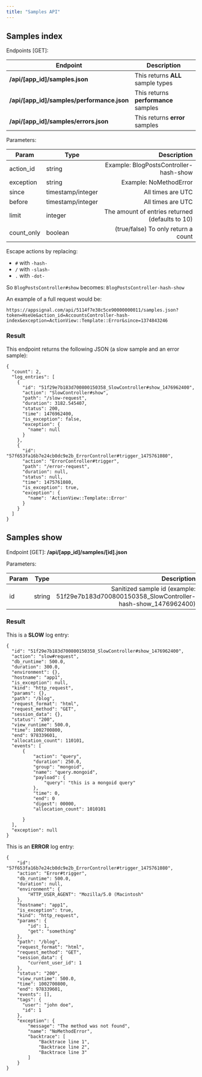 ```yaml
---
title: "Samples API"
---
```


## Samples index

Endpoints [GET]:

| Endpoint | Description|
| ------ | ------ |
| **/api/[app_id]/samples.json** | This returns **ALL** sample types |
| **/api/[app_id]/samples/performance.json** | This returns **performance** samples |
| **/api/[app_id]/samples/errors.json** | This returns **error** samples |

Parameters:

| Param       | Type              | Description                                     |
| ----------- | ----------------- | ----------------------------------------------: |
| action_id   | string            | Example: BlogPostsController-hash-show          |
| exception   | string            | Example: NoMethodError                          |
| since       | timestamp/integer | All times are UTC                               |
| before      | timestamp/integer | All times are UTC                               |
| limit       | integer           | The amount of entries returned (defaults to 10) |
| count_only  | boolean           | (true/false) To only return a count             |

Escape actions by replacing:

* `#` with `-hash-`
* `/` with `-slash-`
* `.` with `-dot-`

So `BlogPostsController#show` becomes: `BlogPostsController-hash-show`

An example of a full request would be:

```
https://appsignal.com/api/5114f7e38c5ce90000000011/samples.json?token=HseUe&action_id=AccountsController-hash-index&exception=ActionView::Template::Error&since=1374843246
```

### Result

This endpoint returns the following JSON (a slow sample and an error sample):

```
{
  "count": 2,
  "log_entries": [
    {
      "id": "51f29e7b183d700800150358_SlowController#show_1476962400",
      "action": "SlowController#show",
      "path": "/slow-request",
      "duration": 3182.545407,
      "status": 200,
      "time": 1476962400,
      "is_exception": false,
      "exception": {
        "name": null
      }
    },
    {
      "id": "57f653fa16b7e24cb0dc9e2b_ErrorController#trigger_1475761080",
      "action": "ErrorController#trigger",
      "path": "/error-request",
      "duration": null,
      "status": null,
      "time": 1475761080,
      "is_exception": true,
      "exception": {
        "name": 'ActionView::Template::Error'
      }
    }
  ]
}

```

## Samples show

Endpoint [GET]: **/api/[app_id]/samples/[id].json**

Parameters:

| Param | Type   | Description                                                                                 |
| ----- | ------ | ------------------------------------------------------------------------------------------: |
| id    | string | Sanitized sample id (example: 51f29e7b183d700800150358_SlowController-hash-show_1476962400) |

### Result

This is a __SLOW__ log entry:

```
{
  "id": "51f29e7b183d700800150358_SlowController#show_1476962400",
  "action": "slow#request",
  "db_runtime": 500.0,
  "duration": 300.0,
  "environment": {},
  "hostname": "app1",
  "is_exception": null,
  "kind": "http_request",
  "params": {},
  "path": "/blog",
  "request_format": "html",
  "request_method": "GET",
  "session_data": {},
  "status": "200",
  "view_runtime": 500.0,
  "time": 1002700800,
  "end": 978339601,
  "allocation_count": 110101,
  "events": [
      {
          "action": "query",
          "duration": 250.0,
          "group": "mongoid",
          "name": "query.mongoid",
          "payload": {
              "query": "this is a mongoid query"
          },
          "time": 0,
          "end": 0
          "digest": 00000,
          "allocation_count": 1010101

      }
  ],
  "exception": null
}
```

This is an __ERROR__ log entry:

```
{
    "id": "57f653fa16b7e24cb0dc9e2b_ErrorController#trigger_1475761080",
    "action": "Error#trigger",
    "db_runtime": 500.0,
    "duration": null,
    "environment": {
        "HTTP_USER_AGENT": "Mozilla/5.0 (Macintosh"
    },
    "hostname": "app1",
    "is_exception": true,
    "kind": "http_request",
    "params": {
        "id": 1,
        "get": "something"
    },
    "path": "/blog",
    "request_format": "html",
    "request_method": "GET",
    "session_data": {
        "current_user_id": 1
    },
    "status": "200",
    "view_runtime": 500.0,
    "time": 1002700800,
    "end": 978339601,
    "events": [],
    "tags": {
      "user": "john doe",
      "id": 1
    },
    "exception": {
        "message": "The method was not found",
        "name": "NoMethodError",
        "backtrace": [
            "Backtrace line 1",
            "Backtrace line 2",
            "Backtrace line 3"
        ]
    }
}
```

